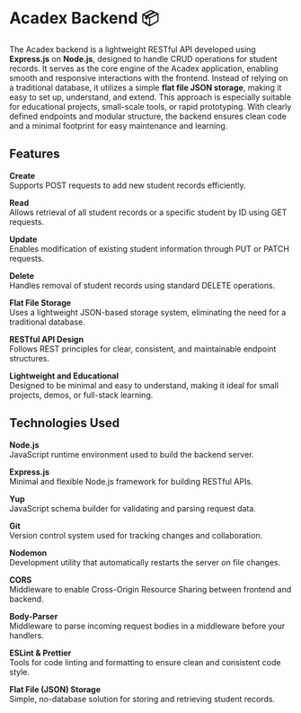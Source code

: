 # Acadex Backend 📦

The Acadex backend is a lightweight RESTful API developed using **Express.js** on **Node.js**, designed to handle CRUD operations for student records. It serves as the core engine of the Acadex application, enabling smooth and responsive interactions with the frontend. Instead of relying on a traditional database, it utilizes a simple **flat file JSON storage**, making it easy to set up, understand, and extend. This approach is especially suitable for educational projects, small-scale tools, or rapid prototyping. With clearly defined endpoints and modular structure, the backend ensures clean code and a minimal footprint for easy maintenance and learning.

## Features

**Create**  
Supports POST requests to add new student records efficiently.

**Read**  
Allows retrieval of all student records or a specific student by ID using GET requests.

**Update**  
Enables modification of existing student information through PUT or PATCH requests.

**Delete**  
Handles removal of student records using standard DELETE operations.

**Flat File Storage**  
Uses a lightweight JSON-based storage system, eliminating the need for a traditional database.

**RESTful API Design**  
Follows REST principles for clear, consistent, and maintainable endpoint structures.

**Lightweight and Educational**  
Designed to be minimal and easy to understand, making it ideal for small projects, demos, or full-stack learning.

## Technologies Used

**Node.js**  
JavaScript runtime environment used to build the backend server.

**Express.js**  
Minimal and flexible Node.js framework for building RESTful APIs.

**Yup**  
JavaScript schema builder for validating and parsing request data.

**Git**  
Version control system used for tracking changes and collaboration.

**Nodemon**  
Development utility that automatically restarts the server on file changes.

**CORS**  
Middleware to enable Cross-Origin Resource Sharing between frontend and backend.

**Body-Parser**  
Middleware to parse incoming request bodies in a middleware before your handlers.

**ESLint & Prettier**  
Tools for code linting and formatting to ensure clean and consistent code style.

**Flat File (JSON) Storage**  
Simple, no-database solution for storing and retrieving student records.



